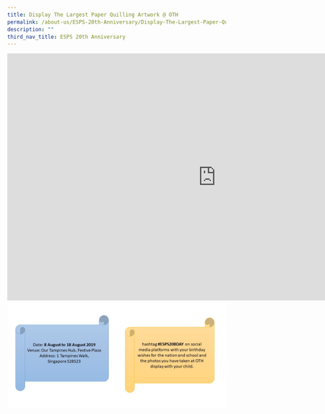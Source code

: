 ```yaml
---
title: Display The Largest Paper Quilling Artwork @ OTH
permalink: /about-us/ESPS-20th-Anniversary/Display-The-Largest-Paper-Quilling-Artwork-at-OTH/
description: ""
third_nav_title: ESPS 20th Anniversary
---
```

<iframe allowfullscreen="true" height="569" width="960" frameborder="0" src="https://docs.google.com/presentation/d/e/2PACX-1vQ0_KCj-6vxeZ4NDwzEDKmYXcjZEbML7pQZaYVmcnXCnQpZSEuqzgcDNStR_eGACMEqkRnN4xf6a0vj/embed?start=false&amp;loop=false&amp;delayms=3000"></iframe>

<img style="width:50%;float:left" src="/images/hastag1.png">

<img style="width:50%" src="/images/hastag.png">